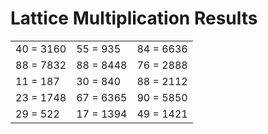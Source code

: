 # Lattice Multiplication Results

|   |   |   |
|---|---|---|
| 40 = 3160 | 55 = 935 | 84 = 6636 |
| 88 = 7832 | 88 = 8448 | 76 = 2888 |
| 11 = 187 | 30 = 840 | 88 = 2112 |
| 23 = 1748 | 67 = 6365 | 90 = 5850 |
| 29 = 522 | 17 = 1394 | 49 = 1421 |
